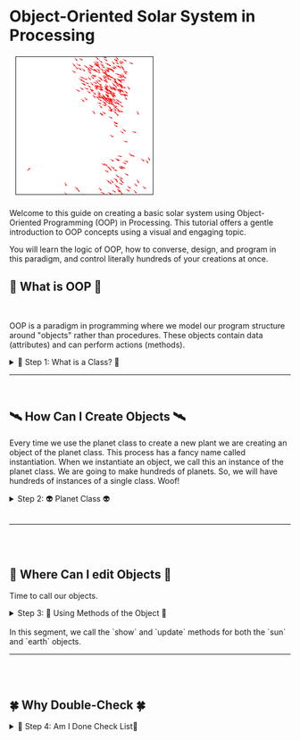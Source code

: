 # Object-Oriented Solar System in Processing

<img src='swarm.gif'>

Welcome to this guide on creating a basic solar system using Object-Oriented Programming (OOP) in Processing. This tutorial offers a gentle introduction to OOP concepts using a visual and engaging topic.

You will learn the logic of OOP, how to converse, design, and program in this paradigm, and control literally hundreds of your creations at once.

## 🦄 What is OOP 🦄
<br>

OOP is a paradigm in programming where we model our program structure around "objects" rather than procedures. These objects contain data (attributes) and can perform actions (methods).


<details>
<summary> 🌈 Step 1: What is a Class? 🌈</summary>

In OOP, a class is a blueprint for creating objects. For our solar system, we'll think of each planet as an object, and they will be created from the `Planet` class. This is the class provided to you. You will almost never code from a blank slate, save for research and school :)

While looking, write down 3 questions you have and try to find a method and an attribute. 

<img src="oop.png" alt="meow" width="600" height="500">

Here, the <em>Planet</em> class has attributes (like <em>radius</em> and <em>distance</em>) and methods (like <em>show</em> and <em>update</em>).

<details>

  <summary>🛸🔴👽 Side Quest 🌕🔴🛸 </summary>
  Use NASA's OpenAPI resources to get a real image of Mars from one of their rovers. Report back on how you did this to the class.

<a href="https://api.nasa.gov/"> Application Program Interface (API) </a>

<a href="https://youtu.be/4czjS9h4Fpg?feature=shared"> Mars Landing </a>
</details>

Let's break this down step-by-step by adding new methods and attributes!

</details>

---
<br>


## 🛰️ How Can I Create Objects 🛰️

Every time we use the planet class to create a new plant we are creating an object of the planet class. This process has a fancy name called instantiation. When we instantiate an object, we call this an instance of the planet class. We are going to make hundreds of planets. So, we will have hundreds of instances of a single class. Woof!

<details>
<summary> Step 2: 👽 Planet Class 👽 </summary>
With our class defined & commented on, we can create objects, which are instances of a class. 

<img src="oop_call.png" alt="meow" width="700" height="400">


Here, we've created two objects: `sun` and `earth` from the `Planet` class. This is what we mean by Instance of a class, an object, or to instantiate an object.

</details>
<br>

---

<br>
<br>


## 🚧  Where Can I edit Objects 🚧

Time to call our objects.

<details>
<summary> Step 3: 🧙 Using Methods of the Object 🧙 </summary>

Each object can use the methods defined in the `Planet` class.

<img src="done.png" alt="meow" width="700" height="400">


</details>
<br>
In this segment, we call the `show` and `update` methods for both the `sun` and `earth` objects.

---

<br>
<br>

## 🍀 Why Double-Check 🍀
<details>
    <summary>🔮 Step 4: Am I Done Check List🔮 </summary>
    
1. 3 instances of planet class
2. 3 unique methods used
3. Art aspect clear
4. Science aspect clear
5. Add a new method to planet-class that will make the planet move
6. Add a new attribute to planet-class
7. User input used
8. Conditional Statement used
9. A TODO programming list for the next class: see steps 9-10
10. Calculate the force of gravity between one of your planets & sun by using their masses irl
11. Make step 10 a new method by first completing step 9 for this task :)

<img src='isthis.jpeg'>
</details>
